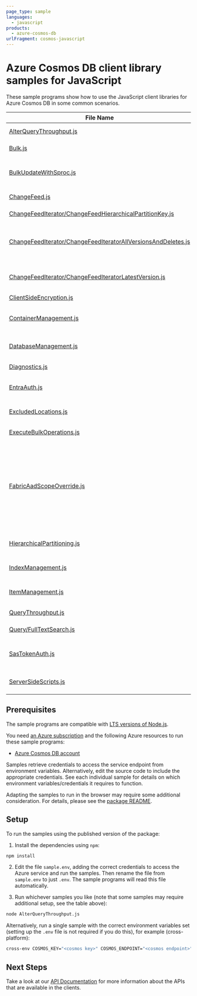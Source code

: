 ```yaml
---
page_type: sample
languages:
  - javascript
products:
  - azure-cosmos-db
urlFragment: cosmos-javascript
---
```


# Azure Cosmos DB client library samples for JavaScript

These sample programs show how to use the JavaScript client libraries for Azure Cosmos DB in some common scenarios.

| **File Name**                                                                                                               | **Description**                                                                                                                                                                                                                                                                                                 |
| --------------------------------------------------------------------------------------------------------------------------- | --------------------------------------------------------------------------------------------------------------------------------------------------------------------------------------------------------------------------------------------------------------------------------------------------------------- |
| [AlterQueryThroughput.js][alterquerythroughput]                                                                             | Updates a container offer to change query throughput.                                                                                                                                                                                                                                                           |
| [Bulk.js][bulk]                                                                                                             | Shows a simple bulk call with each BulkOperation type.                                                                                                                                                                                                                                                          |
| [BulkUpdateWithSproc.js][bulkupdatewithsproc]                                                                               | Bulk Updates documents with a Stored Procedure. Prefer `container.items().bulk()` to this behavior.                                                                                                                                                                                                             |
| [ChangeFeed.js][changefeed]                                                                                                 | Demonstrates using a ChangeFeed.                                                                                                                                                                                                                                                                                |
| [ChangeFeedIterator/ChangeFeedHierarchicalPartitionKey.js][changefeediterator_changefeedhierarchicalpartitionkey]           | Demonstrates using a ChangeFeed for a partition key                                                                                                                                                                                                                                                             |
| [ChangeFeedIterator/ChangeFeedIteratorAllVersionsAndDeletes.js][changefeediterator_changefeediteratorallversionsanddeletes] | Demonstrates using a ChangeFeed in AllVersionsAndDeletes mode for entire container, a partition key, and an epk range                                                                                                                                                                                           |
| [ChangeFeedIterator/ChangeFeedIteratorLatestVersion.js][changefeediterator_changefeediteratorlatestversion]                 | Demonstrates using a ChangeFeed in LatestVersion mode for entire container, a partition key, and an epk range                                                                                                                                                                                                   |
| [ClientSideEncryption.js][clientsideencryption]                                                                             | Client-Side Encryption                                                                                                                                                                                                                                                                                          |
| [ContainerManagement.js][containermanagement]                                                                               | Demonstrates container create, read, delete and reading all containers belonging to a database.                                                                                                                                                                                                                 |
| [DatabaseManagement.js][databasemanagement]                                                                                 | Demonstrates database create, read, delete and reading all databases.                                                                                                                                                                                                                                           |
| [Diagnostics.js][diagnostics]                                                                                               | Demonstrates usage of CosmosDiagnostic Object.                                                                                                                                                                                                                                                                  |
| [EntraAuth.js][entraauth]                                                                                                   | Uses Entra Auth credentials to authenticate with the CosmosClient.                                                                                                                                                                                                                                              |
| [ExcludedLocations.js][excludedlocations]                                                                                   | Demonstrates Cosmos DB operations with excluded regions/locations.                                                                                                                                                                                                                                              |
| [ExecuteBulkOperations.js][executebulkoperations]                                                                           | Shows CRUD operations using executeBulkOperations API.                                                                                                                                                                                                                                                          |
| [FabricAadScopeOverride.js][fabricaadscopeoverride]                                                                         | Demonstrates how to authenticate and use your database account using AAD credentials with Fabric. Prerequisites: 1. An Azure Cosmos account in fabric environment and database and container created. https://learn.microsoft.com/en-us/fabric/database/cosmos-db/overview 2. Node.js packages (@azure/cosmos + |
| [HierarchicalPartitioning.js][hierarchicalpartitioning]                                                                     | Shows various operations on containers with Hierarchical Partitioning.                                                                                                                                                                                                                                          |
| [IndexManagement.js][indexmanagement]                                                                                       | Shows various ways to manage indexing items or changing container index policies.                                                                                                                                                                                                                               |
| [ItemManagement.js][itemmanagement]                                                                                         | Demonstrates item creation, read, delete and reading all items belonging to a container.                                                                                                                                                                                                                        |
| [QueryThroughput.js][querythroughput]                                                                                       | Demonstrates query throughput scenarios.                                                                                                                                                                                                                                                                        |
| [Query/FullTextSearch.js][query_fulltextsearch]                                                                             | Demonstrates full text search queries.                                                                                                                                                                                                                                                                          |
| [SasTokenAuth.js][sastokenauth]                                                                                             | Demonstrates using SasTokens for granting scoped access to Cosmos resources. _Private feature_                                                                                                                                                                                                                  |
| [ServerSideScripts.js][serversidescripts]                                                                                   | Demonstrates using stored procedures for server side run functions                                                                                                                                                                                                                                              |

## Prerequisites

The sample programs are compatible with [LTS versions of Node.js](https://github.com/nodejs/release#release-schedule).

You need [an Azure subscription][freesub] and the following Azure resources to run these sample programs:

- [Azure Cosmos DB account][createinstance_azurecosmosdbaccount]

Samples retrieve credentials to access the service endpoint from environment variables. Alternatively, edit the source code to include the appropriate credentials. See each individual sample for details on which environment variables/credentials it requires to function.

Adapting the samples to run in the browser may require some additional consideration. For details, please see the [package README][package].

## Setup

To run the samples using the published version of the package:

1. Install the dependencies using `npm`:

```bash
npm install
```

2. Edit the file `sample.env`, adding the correct credentials to access the Azure service and run the samples. Then rename the file from `sample.env` to just `.env`. The sample programs will read this file automatically.

3. Run whichever samples you like (note that some samples may require additional setup, see the table above):

```bash
node AlterQueryThroughput.js
```

Alternatively, run a single sample with the correct environment variables set (setting up the `.env` file is not required if you do this), for example (cross-platform):

```bash
cross-env COSMOS_KEY="<cosmos key>" COSMOS_ENDPOINT="<cosmos endpoint>" COSMOS_DATABASE="<cosmos database>" COSMOS_CONTAINER="<cosmos container>" node AlterQueryThroughput.js
```

## Next Steps

Take a look at our [API Documentation][apiref] for more information about the APIs that are available in the clients.

[alterquerythroughput]: https://github.com/Azure/azure-sdk-for-js/blob/main/sdk/cosmosdb/cosmos/samples/v4/javascript/AlterQueryThroughput.js
[bulk]: https://github.com/Azure/azure-sdk-for-js/blob/main/sdk/cosmosdb/cosmos/samples/v4/javascript/Bulk.js
[bulkupdatewithsproc]: https://github.com/Azure/azure-sdk-for-js/blob/main/sdk/cosmosdb/cosmos/samples/v4/javascript/BulkUpdateWithSproc.js
[changefeed]: https://github.com/Azure/azure-sdk-for-js/blob/main/sdk/cosmosdb/cosmos/samples/v4/javascript/ChangeFeed.js
[changefeediterator_changefeedhierarchicalpartitionkey]: https://github.com/Azure/azure-sdk-for-js/blob/main/sdk/cosmosdb/cosmos/samples/v4/javascript/ChangeFeedIterator/ChangeFeedHierarchicalPartitionKey.js
[changefeediterator_changefeediteratorallversionsanddeletes]: https://github.com/Azure/azure-sdk-for-js/blob/main/sdk/cosmosdb/cosmos/samples/v4/javascript/ChangeFeedIterator/ChangeFeedIteratorAllVersionsAndDeletes.js
[changefeediterator_changefeediteratorlatestversion]: https://github.com/Azure/azure-sdk-for-js/blob/main/sdk/cosmosdb/cosmos/samples/v4/javascript/ChangeFeedIterator/ChangeFeedIteratorLatestVersion.js
[clientsideencryption]: https://github.com/Azure/azure-sdk-for-js/blob/main/sdk/cosmosdb/cosmos/samples/v4/javascript/ClientSideEncryption.js
[containermanagement]: https://github.com/Azure/azure-sdk-for-js/blob/main/sdk/cosmosdb/cosmos/samples/v4/javascript/ContainerManagement.js
[databasemanagement]: https://github.com/Azure/azure-sdk-for-js/blob/main/sdk/cosmosdb/cosmos/samples/v4/javascript/DatabaseManagement.js
[diagnostics]: https://github.com/Azure/azure-sdk-for-js/blob/main/sdk/cosmosdb/cosmos/samples/v4/javascript/Diagnostics.js
[entraauth]: https://github.com/Azure/azure-sdk-for-js/blob/main/sdk/cosmosdb/cosmos/samples/v4/javascript/EntraAuth.js
[excludedlocations]: https://github.com/Azure/azure-sdk-for-js/blob/main/sdk/cosmosdb/cosmos/samples/v4/javascript/ExcludedLocations.js
[executebulkoperations]: https://github.com/Azure/azure-sdk-for-js/blob/main/sdk/cosmosdb/cosmos/samples/v4/javascript/ExecuteBulkOperations.js
[fabricaadscopeoverride]: https://github.com/Azure/azure-sdk-for-js/blob/main/sdk/cosmosdb/cosmos/samples/v4/javascript/FabricAadScopeOverride.js
[hierarchicalpartitioning]: https://github.com/Azure/azure-sdk-for-js/blob/main/sdk/cosmosdb/cosmos/samples/v4/javascript/HierarchicalPartitioning.js
[indexmanagement]: https://github.com/Azure/azure-sdk-for-js/blob/main/sdk/cosmosdb/cosmos/samples/v4/javascript/IndexManagement.js
[itemmanagement]: https://github.com/Azure/azure-sdk-for-js/blob/main/sdk/cosmosdb/cosmos/samples/v4/javascript/ItemManagement.js
[querythroughput]: https://github.com/Azure/azure-sdk-for-js/blob/main/sdk/cosmosdb/cosmos/samples/v4/javascript/QueryThroughput.js
[query_fulltextsearch]: https://github.com/Azure/azure-sdk-for-js/blob/main/sdk/cosmosdb/cosmos/samples/v4/javascript/Query/FullTextSearch.js
[sastokenauth]: https://github.com/Azure/azure-sdk-for-js/blob/main/sdk/cosmosdb/cosmos/samples/v4/javascript/SasTokenAuth.js
[serversidescripts]: https://github.com/Azure/azure-sdk-for-js/blob/main/sdk/cosmosdb/cosmos/samples/v4/javascript/ServerSideScripts.js
[apiref]: https://learn.microsoft.com/javascript/api/@azure/cosmos
[freesub]: https://azure.microsoft.com/free/
[createinstance_azurecosmosdbaccount]: https://learn.microsoft.com/azure/cosmos-db/how-to-manage-database-account#create-an-account
[package]: https://github.com/Azure/azure-sdk-for-js/tree/main/sdk/cosmosdb/cosmos/README.md
